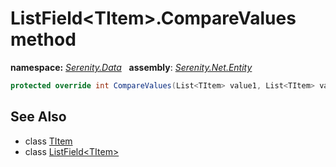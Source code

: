 # ListField&lt;TItem&gt;.CompareValues method
**namespace:** *[Serenity.Data](../../README.md#serenity.data-namespace)*   **assembly**: *[Serenity.Net.Entity](../../README.md)*

```csharp
protected override int CompareValues(List<TItem> value1, List<TItem> value2)
```

## See Also

* class [TItem](../Serenity.Net.Entity/../ListField-1.TItem.md)
* class [ListField&lt;TItem&gt;](../ListField-1.md)
